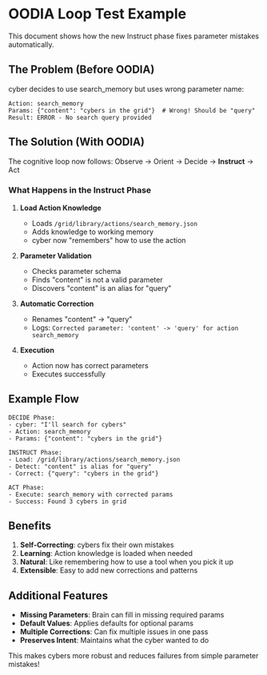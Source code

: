 # OODIA Loop Test Example

This document shows how the new Instruct phase fixes parameter mistakes automatically.

## The Problem (Before OODIA)

cyber decides to use search_memory but uses wrong parameter name:
```
Action: search_memory
Params: {"content": "cybers in the grid"}  # Wrong! Should be "query"
Result: ERROR - No search query provided
```

## The Solution (With OODIA)

The cognitive loop now follows: Observe → Orient → Decide → **Instruct** → Act

### What Happens in the Instruct Phase

1. **Load Action Knowledge**
   - Loads `/grid/library/actions/search_memory.json`
   - Adds knowledge to working memory
   - cyber now "remembers" how to use the action

2. **Parameter Validation**
   - Checks parameter schema
   - Finds "content" is not a valid parameter
   - Discovers "content" is an alias for "query"

3. **Automatic Correction**
   - Renames "content" → "query"
   - Logs: `Corrected parameter: 'content' -> 'query' for action search_memory`

4. **Execution**
   - Action now has correct parameters
   - Executes successfully

## Example Flow

```
DECIDE Phase:
- cyber: "I'll search for cybers"
- Action: search_memory
- Params: {"content": "cybers in the grid"}

INSTRUCT Phase:
- Load: /grid/library/actions/search_memory.json
- Detect: "content" is alias for "query"
- Correct: {"query": "cybers in the grid"}

ACT Phase:
- Execute: search_memory with corrected params
- Success: Found 3 cybers in grid
```

## Benefits

1. **Self-Correcting**: cybers fix their own mistakes
2. **Learning**: Action knowledge is loaded when needed
3. **Natural**: Like remembering how to use a tool when you pick it up
4. **Extensible**: Easy to add new corrections and patterns

## Additional Features

- **Missing Parameters**: Brain can fill in missing required params
- **Default Values**: Applies defaults for optional params
- **Multiple Corrections**: Can fix multiple issues in one pass
- **Preserves Intent**: Maintains what the cyber wanted to do

This makes cybers more robust and reduces failures from simple parameter mistakes!